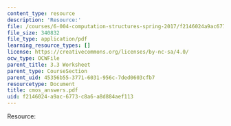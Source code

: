 ```yaml
---
content_type: resource
description: 'Resource:'
file: /courses/6-004-computation-structures-spring-2017/f2146024a9ac6773c8a6a8d884aef113_cmos_answers.pdf
file_size: 340832
file_type: application/pdf
learning_resource_types: []
license: https://creativecommons.org/licenses/by-nc-sa/4.0/
ocw_type: OCWFile
parent_title: 3.3 Worksheet
parent_type: CourseSection
parent_uid: 45356b55-3771-6031-956c-7ded0603cfb7
resourcetype: Document
title: cmos_answers.pdf
uid: f2146024-a9ac-6773-c8a6-a8d884aef113
---
```

Resource: